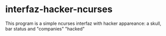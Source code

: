# interfaz-hacker-ncurses
This program is a simple ncurses interfaz with hacker appareance: a skull, bar status and "companies" "hacked"
